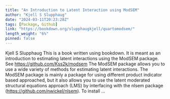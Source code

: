 ```yaml
---
title: "An Introduction to Latent Interaction using ModSEM"
author: "Kjell S Slupphaug"
date: "2024-03-11T20:23:28Z"
tags: [Package, Github]
link: "https://bookdown.org/slupphaugkjell/quartomodsem/"
length_weight: "6%"
pinned: false
---
```


Kjell S Slupphaug This is a book written using bookdown. It is meant as an introduction to estimating latent interactions using the ModSEM package. See https://github.com/Kss2k/modsem The ModSEM package allows you to use a wide variety of methods for estimating latent interactions. The ModSEM package is mainly a package for using different product indicator based approached, but it also allows you to use the latent moderated structural equations approach (LMS) by interfacing with the nlsem package (https://github.com/nwickel/nlsem). To install ...
